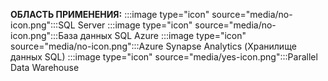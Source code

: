 <Token>**ОБЛАСТЬ ПРИМЕНЕНИЯ:** :::image type="icon" source="media/no-icon.png":::SQL Server :::image type="icon" source="media/no-icon.png":::База данных SQL Azure :::image type="icon" source="media/no-icon.png":::Azure Synapse Analytics (Хранилище данных SQL) :::image type="icon" source="media/yes-icon.png":::Parallel Data Warehouse</Token>

